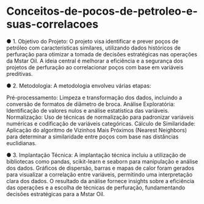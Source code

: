 # Conceitos-de-pocos-de-petroleo-e-suas-correlacoes

● 1. Objetivo do Projeto: O projeto visa identificar e prever poços de petróleo com características similares, utilizando dados históricos de perfuração para otimizar a tomada de decisões estratégicas nas operações da Mstar Oil. A ideia central é melhorar a eficiência e a segurança dos projetos de perfuração ao correlacionar poços com base em variáveis preditivas.

● 2. Metodologia: A metodologia envolveu várias etapas:

Pré-processamento: Limpeza e transformação dos dados, incluindo a conversão de formatos de diâmetro de broca.
Análise Exploratória: Identificação de valores nulos e análise estatística das variáveis.
Normalização: Uso de técnicas de normalização para padronizar variáveis numéricas e codificação de variáveis categóricas.
Cálculo de Similaridade: Aplicação do algoritmo de Vizinhos Mais Próximos (Nearest Neighbors) para determinar a similaridade entre poços com base nas distâncias euclidianas.

● 3. Implantação Técnica: A implantação técnica incluiu a utilização de bibliotecas como pandas, scikit-learn e seaborn para manipulação e análise dos dados. Gráficos de dispersão, barras e mapas de calor foram gerados para visualizar a correlação entre variáveis, permitindo uma interpretação clara dos dados. O resultado da análise fornece insights sobre a eficiência das operações e a escolha de técnicas de perfuração, fundamentando decisões estratégicas para a Mstar Oil.
